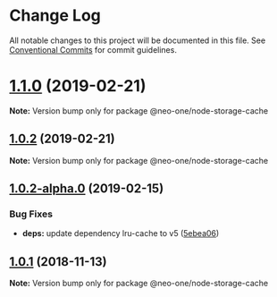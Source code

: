# Change Log

All notable changes to this project will be documented in this file.
See [Conventional Commits](https://conventionalcommits.org) for commit guidelines.

# [1.1.0](https://github.com/neo-one-suite/neo-one/compare/@neo-one/node-storage-cache@1.0.2...@neo-one/node-storage-cache@1.1.0) (2019-02-21)

**Note:** Version bump only for package @neo-one/node-storage-cache





## [1.0.2](https://github.com/neo-one-suite/neo-one/compare/@neo-one/node-storage-cache@1.0.2-alpha.0...@neo-one/node-storage-cache@1.0.2) (2019-02-21)

**Note:** Version bump only for package @neo-one/node-storage-cache





## [1.0.2-alpha.0](https://github.com/neo-one-suite/neo-one/compare/@neo-one/node-storage-cache@1.0.1...@neo-one/node-storage-cache@1.0.2-alpha.0) (2019-02-15)


### Bug Fixes

* **deps:** update dependency lru-cache to v5 ([5ebea06](https://github.com/neo-one-suite/neo-one/commit/5ebea06))





## [1.0.1](https://github.com/neo-one-suite/neo-one/compare/@neo-one/node-storage-cache@1.0.0...@neo-one/node-storage-cache@1.0.1) (2018-11-13)

**Note:** Version bump only for package @neo-one/node-storage-cache
